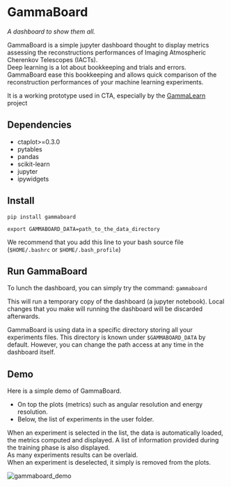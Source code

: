 # GammaBoard

_A dashboard to show them all._


GammaBoard is a simple jupyter dashboard thought to display metrics assessing the reconstructions performances of 
Imaging Atmospheric Cherenkov Telescopes (IACTs).   
Deep learning is a lot about bookkeeping and trials and errors. GammaBoard ease this bookkeeping and allows quick 
comparison of the reconstruction performances of your machine learning experiments.

It is a working prototype used in CTA, especially by the [GammaLearn](https://gitlab.lapp.in2p3.fr/GammaLearn/) project

## Dependencies
- ctaplot>=0.3.0
- pytables
- pandas
- scikit-learn
- jupyter
- ipywidgets

## Install

```
pip install gammaboard
```

```
export GAMMABOARD_DATA=path_to_the_data_directory
```

We recommend that you add this line to your bash source file (`$HOME/.bashrc` or `$HOME/.bash_profile`)


## Run GammaBoard

To lunch the dashboard, you can simply try the command:
```gammaboard```

This will run a temporary copy of the dashboard (a jupyter notebook).
Local changes that you make will running the dashboard will be discarded afterwards.

GammaBoard is using data in a specific directory storing all your experiments files.
This directory is known under `$GAMMABOARD_DATA` by default.
However, you can change the path access at any time in the dashboard itself.

## Demo

Here is a simple demo of GammaBoard.
- On top the plots (metrics) such as angular resolution and energy resolution.
- Below, the list of experiments in the user folder.

When an experiment is selected in the list, the data is automatically loaded, the metrics computed and displayed.
A list of information provided during the training phase is also displayed.    
As many experiments results can be overlaid.     
When an experiment is deselected, it simply is removed from the plots.



![gammaboard_demo](share/gammaboard.gif)
